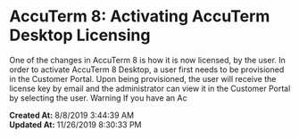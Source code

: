 # AccuTerm 8: Activating AccuTerm Desktop Licensing

One of the changes in AccuTerm 8 is how it is now licensed, by the user. In order to activate AccuTerm 8 Desktop, a user first needs to be provisioned in the Customer Portal. Upon being provisioned, the user will receive the license key by email and the administrator can view it in the Customer Portal by selecting the user. Warning If you have an Ac  

**Created At:** 8/8/2019 3:44:39 AM  
**Updated At:** 11/26/2019 8:30:33 PM  

